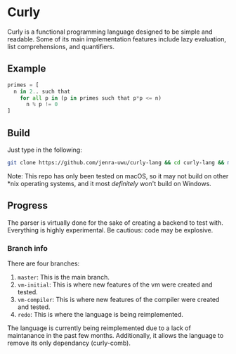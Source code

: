 # Curly
Curly is a functional programming language designed to be simple and readable. Some of its main implementation features include lazy evaluation, list comprehensions, and quantifiers.

## Example
```python
primes = [
  n in 2.. such that
    for all p in (p in primes such that p*p <= n)
      n % p != 0
]
```

## Build
Just type in the following:
```bash
git clone https://github.com/jenra-uwu/curly-lang && cd curly-lang && make
```
Note: This repo has only been tested on macOS, so it may not build on other \*nix operating systems, and it most *definitely* won't build on Windows.

## Progress
The parser is virtually done for the sake of creating a backend to test with. Everything is highly experimental. Be cautious: code may be explosive.

### Branch info
There are four branches:
 1. `master`: This is the main branch.
 2. `vm-initial`: This is where new features of the vm were created and tested.
 3. `vm-compiler`: This is where new features of the compiler were created and tested.
 4. `redo`: This is where the language is being reimplemented.

The language is currently being reimplemented due to a lack of maintanance in the past few months. Additionally, it allows the language to remove its only dependancy (curly-comb).
